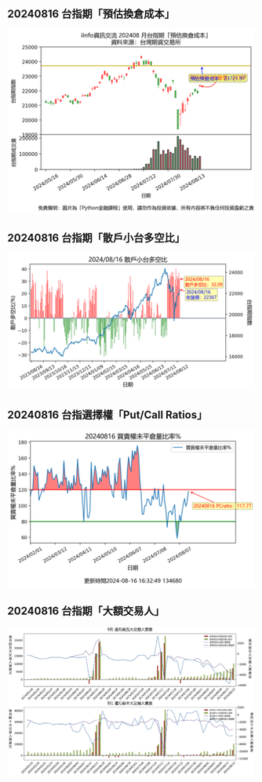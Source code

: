 ## 20240816 台指期「預估換倉成本」
![](images/txfcost.png)

## 20240816 台指期「散戶小台多空比」
![](images/bbiri.png)

## 20240816 台指選擇權「Put/Call Ratios」
![](images/pcratio.png)

## 20240816 台指期「大額交易人」
![](images/blocktrade.png)

